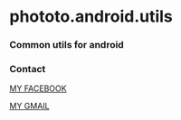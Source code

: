 # phototo.android.utils

### Common utils for android


### Contact
[MY FACEBOOK](https://www.facebook.com/tungpt.95)

[MY GMAIL](phamthanhtung1995@gmail.com)
